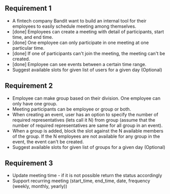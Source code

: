 ## Requirement 1

- A fintech company Bandit want to build an internal tool for their employees to easily schedule meeting among themselves.
- [done] Employees can create a meeting with detail of participants, start time, and end time.
- [done] One employee can only participate in one meeting at one particular time.
- [done] If one of participants can't join the meeting, the meeting can't be created.
- [done] Employee can see events between a certain time range.
- Suggest available slots for given list of users for a given day (Optional)

## Requirement 2

- Employee can make group based on their division. One employee can only have one group.
- Meeting participants can be employee or group or both.
- When creating an event, user has an option to specify the number of required representatives (lets call it N) from group (assume that the number of required representatives are same for all group in an event).
- When a group is added, block the slot against the N available members of the group. If the N employees are not available for any group in the event, the event can't be created.
- Suggest available slots for given list of groups for a given day (Optional)

## Requirement 3

- Update meeting time - if it is not possible return the status accordingly
- Support recurring meeting (start_time, end_time, date, frequency (weekly, monthly, yearly))
